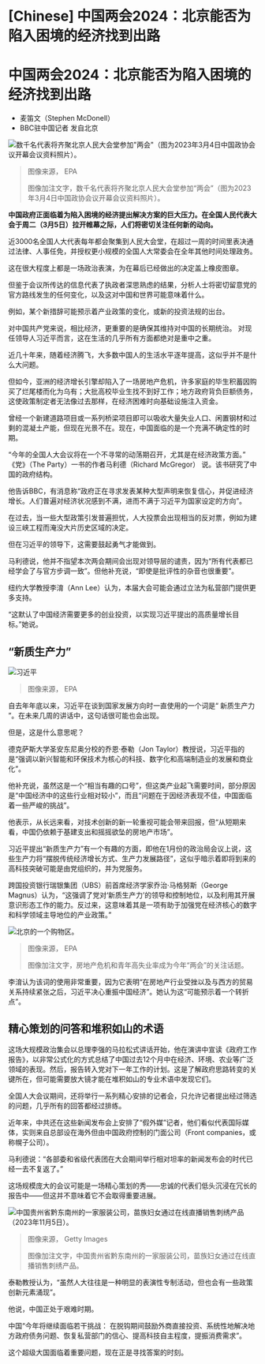 # [Chinese] 中国两会2024：北京能否为陷入困境的经济找到出路

#  中国两会2024：北京能否为陷入困境的经济找到出路

  * 麦笛文（Stephen McDonell） 
  * BBC驻中国记者 发自北京 


![数千名代表将齐聚北京人民大会堂参加"两会"（图为2023年3月4日中国政协会议开幕会议资料照片）。](_132769504_1859e07706518defcb20da45a0d7e60e16ec919e.jpg)

> 图像来源，  EPA
>
> 图像加注文字，数千名代表将齐聚北京人民大会堂参加“两会”（图为2023年3月4日中国政协会议开幕会议资料照片）。

**中国政府正面临着为陷入困境的经济提出解决方案的巨大压力。在全国人民代表大会于周二（3月5日）拉开帷幕之际，人们将密切关注任何新的动向。**

近3000名全国人大代表每年都会聚集到人民大会堂，在超过一周的时间里表决通过法律、人事任免，并授权更小规模的全国人大常委会在全年其他时间处理政务。

这在很大程度上都是一场政治表演，为在幕后已经做出的决定盖上橡皮图章。

但鉴于会议所传达的信息代表了执政者深思熟虑的结果，分析人士将密切留意党的官方路线发生的任何变化，以及这对中国和世界可能意味着什么。

例如，某个新措辞可能预示着产业政策的变化，或新的投资法规的出台。

对中国共产党来说，相比经济，更重要的是确保其维持对中国的长期统治。 对现任领导人习近平而言，这在生活的几乎所有方面都绝对是重中之重。

近几十年来，随着经济腾飞，大多数中国人的生活水平逐年提高，这似乎并不是什么大问题。

但如今，亚洲的经济增长引擎却陷入了一场房地产危机，许多家庭的毕生积蓄因购买了烂尾楼而化为乌有；大批高校毕业生找不到好工作；地方政府背负巨额债务，这使政策制定者无法像过去那样，在经济困难时向基础设施注入资金。

曾经一个新建道路项目或一系列桥梁项目即可以吸收大量失业人口、闲置钢材和过剩的混凝土产能，但现在光景不在。现在，中国面临的是一个充满不确定性的时期。

“今年的全国人大会议将在一个不寻常的动荡期召开，尤其是在经济政策方面。” 《党》（The Party）一书的作者马利德（Richard McGregor）  说。该书研究了中国的政府结构。

他告诉BBC，有消息称“政府正在寻求发表某种大型声明来恢复信心，并促进经济增长。人们普遍对经济状况感到不满，进而不满于习近平为国家设定的方向”。

在过去，当一些大型政策引发普遍担忧，人大投票会出现相当的反对票，例如为建设三峡工程而淹没大片历史区域的决定。

但在习近平的领导下，这需要鼓起勇气才能做到。

马利德说，他并不指望本次两会期间会出现对领导层的谴责，因为“所有代表都已经学会了与官方步调一致”。但他补充说，“即使是批评性的杂音也很重要”。

纽约大学教授李淯（Ann Lee）认为，本届大会可能会通过立法为私营部门提供更多支持。

“这默认了中国经济需要更多的创业投资，以实现习近平提出的高质量增长目标。”她说。

##  “新质生产力”

![习近平](_132769501_cd521279aabaf90a0a6d402bead62d2147a89c38.jpg)

> 图像来源，  EPA

自去年年底以来，习近平在谈到国家发展方向时一直使用的一个词是“ 新质生产力  ”。在未来几周的讲话中，这句话很可能也会出现。

但是，这是什么意思呢？

德克萨斯大学圣安东尼奥分校的乔恩·泰勒（Jon Taylor）教授说，习近平指的是“强调以新兴智能和环保技术为核心的科技、数字化和高端制造业的发展和商业化”。

他补充说，虽然这是一个“相当有趣的口号”，但这类产业起飞需要时间，部分原因是“中国经济中的这些行业相对较小”，而且“问题在于因经济表现不佳，中国面临着一些严峻的挑战”。

他表示，从长远来看，对技术创新的新一轮重视可能会带来回报，但“从短期来看，中国仍依赖于基建支出和摇摇欲坠的房地产市场”。

习近平提出“新质生产力”有一个有趣的方面，即他在1月份的政治局会议上说，这些生产力将“摆脱传统经济增长方式、生产力发展路径”，这似乎暗示着即将到来的高科技突破可能是由党组织的，并为党服务。

跨国投资银行瑞银集团（UBS）前首席经济学家乔治·马格努斯（George Magnus）认为，“这强调了党对‘新质生产力’的领导和控制地位，以及利用其开展意识形态工作的能力。反过来，这意味着其是一项有助于加强党在经济核心的数字和科学领域主导地位的产业政策。”

![北京的一个购物区。](_132769508_e50a51eee1bff974ec030b66ec0904092d96a4d7.jpg)

> 图像来源，  EPA
>
> 图像加注文字，房地产危机和青年高失业率成为今年“两会”的关注话题。

李淯认为该词的使用非常重要，因为它表明“在房地产行业受挫以及与西方的贸易关系持续紧张之后，习近平决心重振中国经济”。她认为这“可能预示着一个转折点”。

##  精心策划的问答和堆积如山的术语

这场大规模政治集会以总理李强的马拉松式讲话开始，他在演讲中宣读《政府工作报告》，以非常公式化的方式总结了中国过去12个月中在经济、环境、农业等广泛领域的表现。然后，报告转入党对下一年工作的计划。这是了解政府思路转变的关键所在，但可能需要放大镜才能在堆积如山的专业术语中发现它们。

全国人大会议期间，还将举行一系列精心安排的记者会，只允许记者提出经过筛选的问题，几乎所有的回答都经过排练。

近年来，中共还在这些新闻发布会上安排了“假外媒”记者，他们看似代表国际媒体，实则来自总部设在海外但由中国政府控制的门面公司（Front companies，或称幌子公司）。

马利德说：“各部委和省级代表团在大会期间举行相对坦率的新闻发布会的时代已经一去不复返了。”

这场规模庞大的会议可能是一场精心策划的秀——忠诚的代表们低头沉浸在冗长的报告中——但这并不意味着它不会取得重要进展。

![中国贵州省黔东南州的一家服装公司，苗族妇女通过在线直播销售刺绣产品（2023年11月5日）。](_132793892_gettyimages-1764536561.jpg)

> 图像来源，  Getty Images
>
> 图像加注文字，中国贵州省黔东南州的一家服装公司，苗族妇女通过在线直播销售刺绣产品。

泰勒教授认为，“虽然人大往往是一种明显的表演性专制活动，但也会有一些政策创新元素涌现”。

他说，中国正处于艰难时期。

中国“今年将继续面临若干挑战： 在脱钩期间鼓励外商直接投资、系统性地解决地方政府债务问题、恢复私营部门的信心、提高科技自主程度，提振消费需求”。

这个超级大国面临着重要问题，现在正是寻找答案的时刻。




